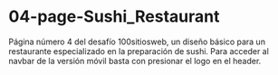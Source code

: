 # 04-page-Sushi_Restaurant
Página número 4 del desafío 100sitiosweb, un diseño básico para un restaurante especializado en la preparación de sushi. Para acceder al navbar de la versión móvil basta con presionar el logo en el header.

